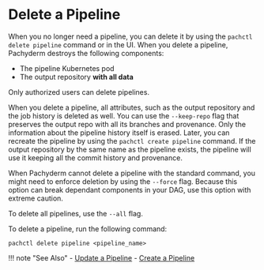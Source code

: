 # Delete a Pipeline

When you no longer need a pipeline, you can delete it by using the
`pachctl delete pipeline` command or in the UI. When
you delete a pipeline, Pachyderm destroys the following components:

* The pipeline Kubernetes pod
* The output repository **with all data**

Only authorized users can delete pipelines.

When you delete a pipeline, all attributes, such as the output repository
and the job history is deleted as well.
You can use the `--keep-repo` flag that preserves the output repo with
all its branches and provenance. Only the information about the pipeline
history itself is erased. Later, you can recreate the pipeline by using
the `pachctl create pipeline` command. If the output repository by the same
name as the pipeline exists, the pipeline will use it
keeping all the commit history and provenance.

When Pachyderm cannot delete a pipeline with the standard command,
you might need to enforce deletion by using the `--force` flag. Because this
option can break dependant components in your DAG, use this option with
extreme caution.

To delete all pipelines, use the `--all` flag.

To delete a pipeline, run the following command:

```shell
pachctl delete pipeline <pipeline_name>
```

!!! note "See Also"
    - [Update a Pipeline](../updating_pipelines/)
    - [Create a Pipeline](../create-pipeline/)
